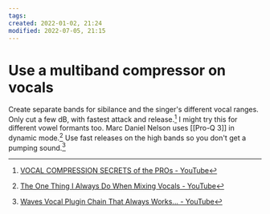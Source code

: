 ```yaml
---
tags: 
created: 2022-01-02, 21:24
modified: 2022-07-05, 21:15
---
```


# Use a multiband compressor on vocals
Create separate bands for sibilance and the singer's different vocal ranges. Only cut a few dB, with fastest attack and release.[^1] I might try this for different vowel formants too. Marc Daniel Nelson uses [[Pro-Q 3]] in dynamic mode.[^2] Use fast releases on the high bands so you don't get a pumping sound.[^3]

[^1]: [VOCAL COMPRESSION SECRETS of the PROs - YouTube](https://www.youtube.com/watch?v=wWqY5wzDlFk)
[^2]: [The One Thing I Always Do When Mixing Vocals - YouTube](https://youtu.be/eN6JaUO_nrs)
[^3]: [Waves Vocal Plugin Chain That Always Works... - YouTube](https://www.youtube.com/watch?v=ZSYJlpCaM7M)